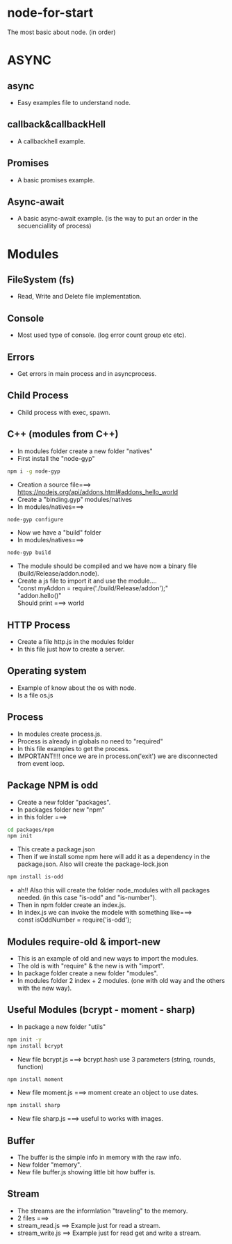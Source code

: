 # node-for-start
The most basic about node. (in order)

# ASYNC
## async
- Easy examples file to understand node.

## callback&callbackHell
- A callbackhell example.

## Promises
- A basic promises example.

## Async-await
- A basic async-await example. (is the way to put an order in the secuenciallity of process)

# Modules
## FileSystem (fs)
- Read, Write and Delete file implementation.

## Console
- Most used type of console. (log error count group etc etc).

## Errors
- Get errors in main process and in asyncprocess.

## Child Process
- Child process with exec, spawn.

## C++ (modules from C++)
- In modules folder create a new folder "natives"
- First install the "node-gyp"
```sh
npm i -g node-gyp
```
- Creation a source file===> https://nodejs.org/api/addons.html#addons_hello_world
- Create a "binding.gyp" modules/natives
- In modules/natives===>
```sh
node-gyp configure
```
- Now we have a "build" folder
- In modules/natives===>
```sh
node-gyp build
```
- The module should be compiled and we have now a binary file (build/Release/addon.node).
- Create a js file to import it and use the module....<br>
"const myAddon = require('./build/Release/addon');"<br>
"addon.hello()"<br>
Should print ===> world

## HTTP  Process
- Create a file http.js in the modules folder
- In this file just how to create a server.

## Operating system
- Example of know about the os with node.
- Is a file os.js

## Process
- In modules create process.js.
- Process is already in globals no need to "required"
- In this file examples to get the process.
- IMPORTANT!!!! once we are in process.on('exit') we are disconnected from event loop.

## Package NPM is odd 
- Create a new folder "packages".
- In packages folder new "npm"
- in this folder ===>
```sh
cd packages/npm
npm init
```
- This create a package.json
- Then if we install some npm here will add it as a dependency in the package.json. Also will create the package-lock.json
```sh
npm install is-odd
```
- ah!! Also this will create the folder node_modules with all packages needed. (in this case "is-odd" and "is-number").
- Then in npm folder create an index.js.
- In index.js we can invoke the modele with something like===> <br>
const isOddNumber = require('is-odd');<br>


## Modules require-old  & import-new
- This is an example of old and new ways to import the modules.
- The old is with "require" & the new is with "import".
- In package folder create a new folder "modules".
- In modules folder 2 index + 2 modules. (one with old way and the others with the new way).

## Useful Modules (bcrypt - moment - sharp)
- In package a new folder "utils"
```sh
npm init -y
npm install bcrypt
```
- New file bcrypt.js ===> bcrypt.hash use 3 parameters (string, rounds, function)
```sh
npm install moment
```
- New file moment.js ===> moment create an object to use dates.
```sh
npm install sharp
```
- New file sharp.js ===> useful to works with images.

## Buffer
- The buffer is the simple info in memory with the raw info.
- New folder "memory".
- New file buffer.js showing little bit how buffer is.

## Stream
- The streams are the informlation "traveling" to the memory.
- 2 files ===>
- stream_read.js ==> Example just for read a stream.
- stream_write.js ==> Example just for read get and write a stream.